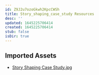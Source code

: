 ```yaml
---
id: Z9J2u7ozoGkwh2KpcCWSh
title: Story_shaping_case_study Resources
desc: ''
updated: 1645225706414
created: 1645225706414
stub: false
isDir: true
---
```

## Imported Assets
- [Story Shaping Case Study.jpg](/assets/story-shaping-case-study.jpg)
